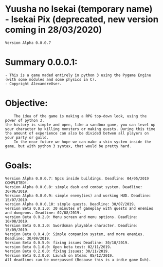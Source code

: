 # Yuusha no Isekai (temporary name) - Isekai Pix (deprecated, new version coming in 28/03/2020)
	Version Alpha 0.0.0.7
# Summary 0.0.0.1:
	- This is a game maded entirely in python 3 using the Pygame Engine (with some modules and some physics in C).
	- Copyright AlexandreUser.
# Objective:
		The idea of the game is making a RPG top-down look, using the power of python 3, 
	the history is simple and open, like a sandbox game, you can level up your character by killing monsters or making quests. During this time the amount of experience can also be divided betwen all players on your party or guild.
		In the near future we hope we can make a skin system inside the game, but with python 3 syntax, that would be pretty hard.
# Goals:
	Version Alpha 0.0.0.7: Npcs inside buildings. Deadline: 04/05/2019 COMPLETED!.
	Version Alpha 0.0.0.8: simple dash and combat system. Deadline: 30/06/2019.
	Version Alpha 0.0.0.9: simple enemy(ies) and working HUD. Deadline: 15/07/2019.
	version Alpha 0.0.0.10: simple quests. Deadline: 30/07/2019.
	version Beta 0.0.1.0: 30 minutes of gameplay with quests and enemies and dungeons. Deadline: 02/08/2019.
	version Beta 0.0.2.0: Menu screen and menu options. Deadline: 10/08/2019.
	Version Beta 0.0.3.0: Swordsman playable character. Deadline: 15/09/2019.
	Version Beta 0.0.4.0: Simple companion system, and more enemies. Deadline: 30/09/2019.
	Version Beta 0.0.5.0: fixing issues Deadline: 30/10/2019.
	version Beta 0.1.0.0: Open beta test: 02/11/2019. 
	Version Beta 0.2.0.0: fixing issues: 30/11/2019.
	Version Beta 0.3.0.0: Launch on Steam: 05/12/2019.
	All deadlines can be overpassed (Because this is a indie game Duh).

